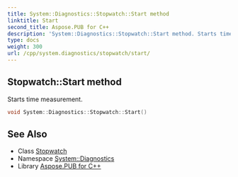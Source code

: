 ```yaml
---
title: System::Diagnostics::Stopwatch::Start method
linktitle: Start
second_title: Aspose.PUB for C++
description: 'System::Diagnostics::Stopwatch::Start method. Starts time measurement in C++.'
type: docs
weight: 300
url: /cpp/system.diagnostics/stopwatch/start/
---
```

## Stopwatch::Start method


Starts time measurement.

```cpp
void System::Diagnostics::Stopwatch::Start()
```

## See Also

* Class [Stopwatch](../)
* Namespace [System::Diagnostics](../../)
* Library [Aspose.PUB for C++](../../../)
